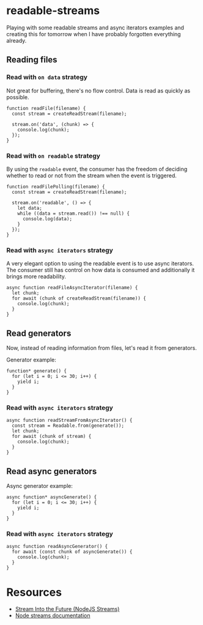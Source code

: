 # readable-streams
Playing with some readable streams and async iterators examples and creating this for tomorrow when I have probably forgotten everything already.

## Reading files
### Read with `on data` strategy
Not great for buffering, there's no flow control. Data is read as quickly as possible.
```JS
function readFile(filename) {
  const stream = createReadStream(filename);

  stream.on('data', (chunk) => {
    console.log(chunk);
  });
}
```

### Read with `on readable` strategy
By using the `readable` event, the consumer has the freedom of deciding whether to read or not from the stream when the event is triggered.
```JS
function readFilePolling(filename) {
  const stream = createReadStream(filename);

  stream.on('readable', () => {
    let data;
    while ((data = stream.read()) !== null) {
      console.log(data);
    }
  });
}
```

### Read with `async iterators` strategy
A very elegant option to using the readable event is to use async iterators. The consumer still has control on how data is consumed and additionally it brings more readability.
```JS
async function readFileAsyncIterator(filename) {
  let chunk;
  for await (chunk of createReadStream(filename)) {
    console.log(chunk);
  }
}
```

## Read generators
Now, instead of reading information from files, let's read it from generators.

Generator example:
```JS
function* generate() {
  for (let i = 0; i <= 30; i++) {
    yield i;
  }
}
```

### Read with `async iterators` strategy
```JS
async function readStreamFromAsyncIterator() {
  const stream = Readable.from(generate());
  let chunk;
  for await (chunk of stream) {
    console.log(chunk);
  }
}
```

## Read async generators
Async generator example:
```JS
async function* asyncGenerate() {
  for (let i = 0; i <= 30; i++) {
    yield i;
  }
}

```
### Read with `async iterators` strategy
```JS
async function readAsyncGenerator() {
  for await (const chunk of asyncGenerate()) {
    console.log(chunk);
  }
}
```

# Resources
- [Stream Into the Future (NodeJS Streams)](https://www.youtube.com/watch?v=aTEDCotcn20)
- [Node streams documentation](https://nodejs.org/api/stream.html)

